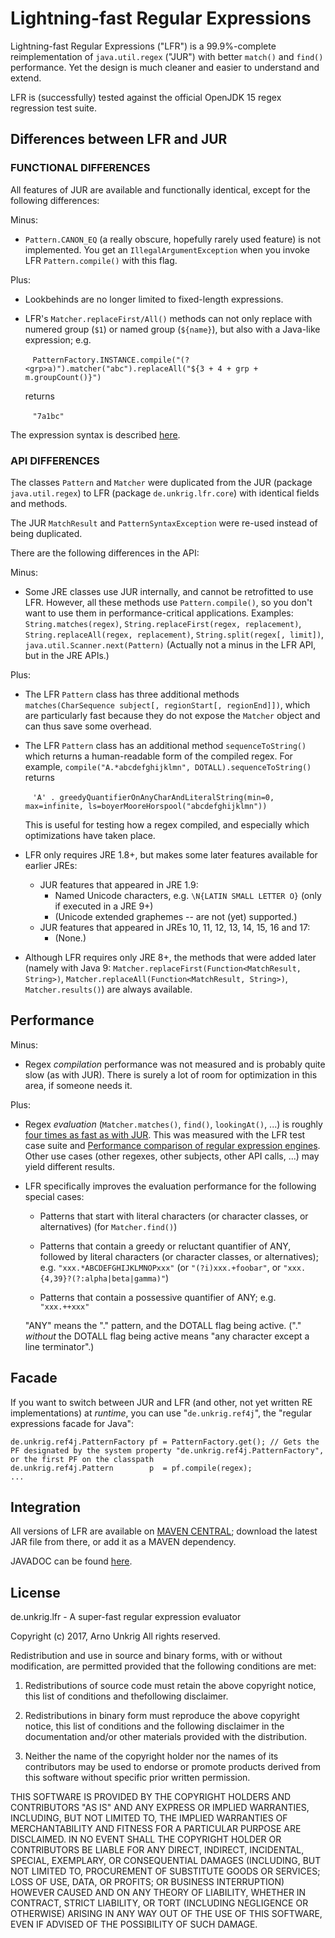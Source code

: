 # Lightning-fast Regular Expressions

Lightning-fast Regular Expressions ("LFR") is a 99.9%-complete reimplementation of `java.util.regex` ("JUR") with better `match()` and `find()` performance. Yet the design is much cleaner and easier to understand and extend.

LFR is (successfully) tested against the official OpenJDK 15 regex regression test suite.

## Differences between LFR and JUR
  
### FUNCTIONAL DIFFERENCES
  
All features of JUR are available and functionally identical, except for the following differences:

Minus:

* `Pattern.CANON_EQ` (a really obscure, hopefully rarely used feature) is not implemented. You get an `IllegalArgumentException` when you invoke LFR `Pattern.compile()` with this flag.

Plus:

* Lookbehinds are no longer limited to fixed-length expressions.

* LFR's `Matcher.replaceFirst/All()` methods can not only replace with numered group (`$1`) or named group (`${name}`), but also with a Java-like expression; e.g.

  &nbsp;&nbsp;&nbsp;`PatternFactory.INSTANCE.compile("(?<grp>a)").matcher("abc").replaceAll("${3 + 4 + grp + m.groupCount()}")`

  returns

  &nbsp;&nbsp;&nbsp;`"7a1bc"`

The expression syntax is described [here](https://aunkrig.github.io/lfr/apidocs/de/unkrig/lfr/core/Matcher.html#compileReplacement-java.lang.String-).

### API DIFFERENCES

The classes `Pattern` and `Matcher` were duplicated from the JUR (package `java.util.regex`) to LFR (package `de.unkrig.lfr.core`) with identical fields and methods.

The JUR `MatchResult` and `PatternSyntaxException` were re-used instead of being duplicated.

There are the following differences in the API:

Minus:

* Some JRE classes use JUR internally, and cannot be retrofitted to use LFR. However, all these methods use `Pattern.compile()`, so you don't want to use them in performance-critical applications. Examples: `String.matches(regex)`, `String.replaceFirst(regex, replacement)`, `String.replaceAll(regex, replacement)`, `String.split(regex[, limit])`, `java.util.Scanner.next(Pattern)` (Actually not a minus in the LFR API, but in the JRE APIs.)

Plus:

* The LFR `Pattern` class has three additional methods `matches(CharSequence subject[, regionStart[, regionEnd]])`, which are particularly fast because they do not expose the `Matcher` object and can thus save some overhead.

* The LFR `Pattern` class has an additional method `sequenceToString()` which returns a human-readable form of the compiled regex. For example, `compile("A.*abcdefghijklmn", DOTALL).sequenceToString()` returns

  &nbsp;&nbsp;&nbsp;`'A' . greedyQuantifierOnAnyCharAndLiteralString(min=0, max=infinite, ls=boyerMooreHorspool("abcdefghijklmn"))`
  
  This is useful for testing how a regex compiled, and especially which optimizations have taken place.

* LFR only requires JRE 1.8+, but makes some later features available for earlier JREs:
  * JUR features that appeared in JRE 1.9:
    * Named Unicode characters, e.g. `\N{LATIN SMALL LETTER O}` (only if executed in a JRE 9+)
    * (Unicode extended graphemes -- are not (yet) supported.)
  * JUR features that appeared in JREs 10, 11, 12, 13, 14, 15, 16 and 17:
    * (None.)

* Although LFR requires only JRE 8+, the methods that were added later (namely with Java 9: `Matcher.replaceFirst(Function<MatchResult, String>)`, `Matcher.replaceAll(Function<MatchResult, String>)`, `Matcher.results()`) are always available.

## Performance

Minus:

* Regex <em>compilation</em> performance was not measured and is probably quite slow (as with JUR). There is surely a lot of room for optimization in this area, if someone needs it.

Plus:

* Regex <em>evaluation</em> (`Matcher.matches()`, `find()`, `lookingAt()`, ...) is roughly [four times as fast as with JUR](https://gitcdn.link/cdn/aunkrig/lfr/master/PerformanceTestResults.html). This was measured with the LFR test case suite and [Performance comparison of regular expression engines](https://zherczeg.github.io/sljit/regex_perf.html). Other use cases (other regexes, other subjects, other API calls, ...) may yield different results.

* LFR specifically improves the evaluation performance for the following special cases:

  * Patterns that start with literal characters (or character classes, or alternatives) (for `Matcher.find()`)

  * Patterns that contain a greedy or reluctant quantifier of ANY, followed by literal characters (or character classes, or alternatives); e.g. `"xxx.*ABCDEFGHIJKLMNOPxxx"` (or `"(?i)xxx.+foobar"`, or `"xxx.{4,39}?(?:alpha|beta|gamma)"`)

  * Patterns that contain a possessive quantifier of ANY; e.g. `"xxx.++xxx"`

  "ANY" means the "." pattern, and the DOTALL flag being active. ("." *without* the DOTALL flag being active means "any character except a line terminator".)

## Facade

If you want to switch between JUR and LFR (and other, not yet written RE implementations) at *runtime*, you can use "`de.unkrig.ref4j`", the "regular expressions facade for Java":

    de.unkrig.ref4j.PatternFactory pf = PatternFactory.get(); // Gets the PF designated by the system property "de.unkrig.ref4j.PatternFactory", or the first PF on the classpath
    de.unkrig.ref4j.Pattern        p  = pf.compile(regex);
    ...

## Integration

All versions of LFR are available on [MAVEN CENTRAL](http://search.maven.org/#search%7Cga%7C1%7Cg%3A%22de.unkrig.lfr%22); download the latest JAR file from there, or add it as a MAVEN dependency.

JAVADOC can be found [here](https://aunkrig.github.io/lfr/apidocs/de/unkrig/lfr/core/package-summary.html).

## License

de.unkrig.lfr - A super-fast regular expression evaluator

Copyright (c) 2017, Arno Unkrig
All rights reserved.

Redistribution and use in source and binary forms, with or without modification, are permitted provided that the following conditions are met:

1. Redistributions of source code must retain the above copyright notice, this list of conditions and thefollowing disclaimer.

2. Redistributions in binary form must reproduce the above copyright notice, this list of conditions and the following disclaimer in the documentation and/or other materials provided with the distribution.

3. Neither the name of the copyright holder nor the names of its contributors may be used to endorse or promote products derived from this software without specific prior written permission.

THIS SOFTWARE IS PROVIDED BY THE COPYRIGHT HOLDERS AND CONTRIBUTORS "AS IS" AND ANY EXPRESS OR IMPLIED WARRANTIES, INCLUDING, BUT NOT LIMITED TO, THE IMPLIED WARRANTIES OF MERCHANTABILITY AND FITNESS FOR A PARTICULAR PURPOSE ARE DISCLAIMED. IN NO EVENT SHALL THE COPYRIGHT HOLDER OR CONTRIBUTORS BE LIABLE FOR ANY DIRECT, INDIRECT, INCIDENTAL, SPECIAL, EXEMPLARY, OR CONSEQUENTIAL DAMAGES (INCLUDING, BUT NOT LIMITED TO, PROCUREMENT OF SUBSTITUTE GOODS OR SERVICES; LOSS OF USE, DATA, OR PROFITS; OR BUSINESS INTERRUPTION) HOWEVER CAUSED AND ON ANY THEORY OF LIABILITY, WHETHER IN CONTRACT, STRICT LIABILITY, OR TORT (INCLUDING NEGLIGENCE OR OTHERWISE) ARISING IN ANY WAY OUT OF THE USE OF THIS SOFTWARE, EVEN IF ADVISED OF THE POSSIBILITY OF SUCH DAMAGE.
